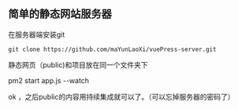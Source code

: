 ## 简单的静态网站服务器
在服务器端安装git 
```
git clone https://github.com/maYunLaoXi/vuePress-server.git
```
静态网页（public)和项目放在同一个文件夹下

pm2 start app.js --watch

ok ，之后public的内容用持续集成就可以了。（可以忘掉服务器的密码了）